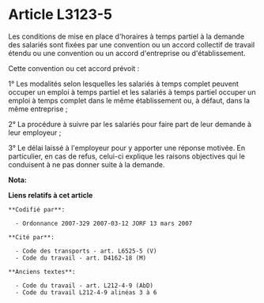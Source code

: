 # Article L3123-5

Les conditions de mise en place d'horaires à temps partiel à la demande des salariés sont fixées par une convention ou un
accord collectif de travail étendu ou une convention ou un accord d'entreprise ou d'établissement.

Cette convention ou cet accord prévoit :

1° Les modalités selon lesquelles les salariés à temps complet peuvent occuper un emploi à temps partiel et les salariés à
temps partiel occuper un emploi à temps complet dans le même établissement ou, à défaut, dans la même entreprise ;

2° La procédure à suivre par les salariés pour faire part de leur demande à leur employeur ;

3° Le délai laissé à l'employeur pour y apporter une réponse motivée. En particulier, en cas de refus, celui-ci explique les
raisons objectives qui le conduisent à ne pas donner suite à la demande.

**Nota:**



**Liens relatifs à cet article**

	**Codifié par**:

	  - Ordonnance 2007-329 2007-03-12 JORF 13 mars 2007

	**Cité par**:

	  - Code des transports - art. L6525-5 (V)
	  - Code du travail - art. D4162-18 (M)

	**Anciens textes**:

	  - Code du travail - art. L212-4-9 (AbD)
	  - Code du travail L212-4-9 alinéas 3 à 6
